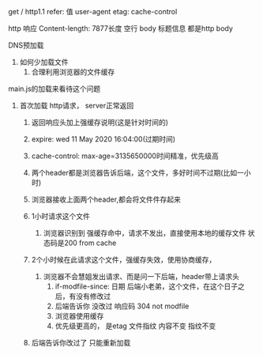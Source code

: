 get / http1.1
refer: 值
user-agent
etag:
cache-control




http 响应
Content-length: 7877长度
空行
body <html>
标题信息 都是http body
</html>


DNS预加载
1. 如何少加载文件
    1. 合理利用浏览器的文件缓存

main.js的加载来看待这个问题
1. 首次加载 http请求， server正常返回
    1. 返回响应头加上强缓存说明(这是针对时间的)
    2. expire: wed 11 May 2020 16:04:00(过期时间)
    3. cache-control: max-age=3135650000时间精准，优先级高
    4. 两个header都是浏览器告诉后端，这个文件，多好时间不过期(比如一小时)
    5. 浏览器接收上面两个header,都会将文件件存起来
    

    2. 1小时请求这个文件
        1. 浏览器识别到 强缓存命中，请求不发出，直接使用本地的缓存文件 状态码是200 from cache

    3. 2个小时候在此请求这个文件，强缓存失效，使用协商缓存，
        1. 浏览器不会慧姐发出请求、而是问一下后端，header带上请求头
            1. if-modfile-since: 日期  后端小老弟，这个文件，在这个日子之后，有没有修改过
            2. 后端告诉你 没改过 响应码 304 not modfile
            3. 浏览器使用缓存
            4. 优先级更高的， 是etag 文件指纹 内容不变 指纹不变
     4. 后端告诉你改过了 只能重新加载  